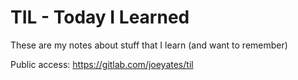 # TIL - Today I Learned

These are my notes about stuff that I learn (and want to remember)

Public access: https://gitlab.com/joeyates/til

